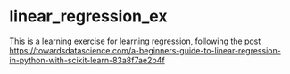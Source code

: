 # linear_regression_ex
This is a learning exercise for learning regression, following the post https://towardsdatascience.com/a-beginners-guide-to-linear-regression-in-python-with-scikit-learn-83a8f7ae2b4f 
